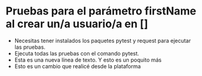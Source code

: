 ﻿# Pruebas para el parámetro firstName al crear un/a usuario/a en []
- Necesitas tener instalados los paquetes pytest y request para ejecutar las pruebas.
- Ejecuta todas las pruebas con el comando pytest.
- Esta es una nueva línea de texto. Y esto es un poquito más
- Esto es un cambio que realicé desde la plataforma
